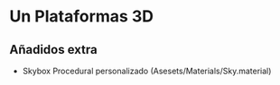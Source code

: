 # Un Plataformas 3D

## Añadidos extra
- Skybox Procedural personalizado (Asesets/Materials/Sky.material)